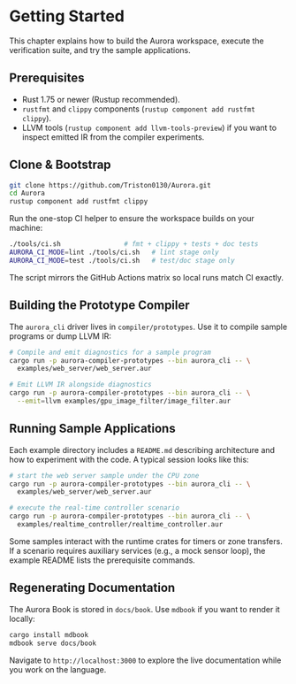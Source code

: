 # Getting Started

This chapter explains how to build the Aurora workspace, execute the
verification suite, and try the sample applications.

## Prerequisites

- Rust 1.75 or newer (Rustup recommended).
- `rustfmt` and `clippy` components (`rustup component add rustfmt clippy`).
- LLVM tools (`rustup component add llvm-tools-preview`) if you want to inspect
  emitted IR from the compiler experiments.

## Clone & Bootstrap

```bash
git clone https://github.com/Triston0130/Aurora.git
cd Aurora
rustup component add rustfmt clippy
```

Run the one-stop CI helper to ensure the workspace builds on your machine:

```bash
./tools/ci.sh                # fmt + clippy + tests + doc tests
AURORA_CI_MODE=lint ./tools/ci.sh   # lint stage only
AURORA_CI_MODE=test ./tools/ci.sh   # test/doc stage only
```

The script mirrors the GitHub Actions matrix so local runs match CI exactly.

## Building the Prototype Compiler

The `aurora_cli` driver lives in `compiler/prototypes`. Use it to compile sample
programs or dump LLVM IR:

```bash
# Compile and emit diagnostics for a sample program
cargo run -p aurora-compiler-prototypes --bin aurora_cli -- \
  examples/web_server/web_server.aur

# Emit LLVM IR alongside diagnostics
cargo run -p aurora-compiler-prototypes --bin aurora_cli -- \
  --emit=llvm examples/gpu_image_filter/image_filter.aur
```

## Running Sample Applications

Each example directory includes a `README.md` describing architecture and how to
experiment with the code. A typical session looks like this:

```bash
# start the web server sample under the CPU zone
cargo run -p aurora-compiler-prototypes --bin aurora_cli -- \
  examples/web_server/web_server.aur

# execute the real-time controller scenario
cargo run -p aurora-compiler-prototypes --bin aurora_cli -- \
  examples/realtime_controller/realtime_controller.aur
```

Some samples interact with the runtime crates for timers or zone transfers. If a
scenario requires auxiliary services (e.g., a mock sensor loop), the example
README lists the prerequisite commands.

## Regenerating Documentation

The Aurora Book is stored in `docs/book`. Use `mdbook` if you want to render it
locally:

```bash
cargo install mdbook
mdbook serve docs/book
```

Navigate to `http://localhost:3000` to explore the live documentation while you
work on the language.

